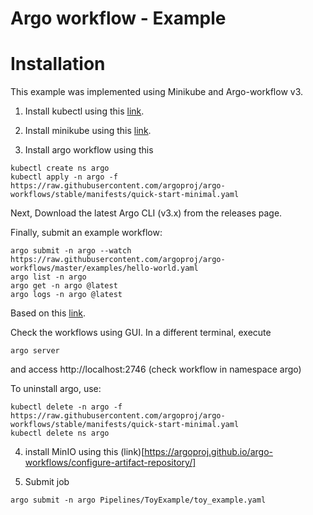 # Argo workflow - Example

# Installation

This example was implemented using Minikube and Argo-workflow v3.

1) Install kubectl using this [link](https://kubernetes.io/docs/tasks/tools/).

2) Install minikube using this [link](https://minikube.sigs.k8s.io/docs/start/).

3) Install argo workflow using this 

```
kubectl create ns argo
kubectl apply -n argo -f https://raw.githubusercontent.com/argoproj/argo-workflows/stable/manifests/quick-start-minimal.yaml
```

Next, Download the latest Argo CLI (v3.x) from the releases page.

Finally, submit an example workflow: 

```
argo submit -n argo --watch https://raw.githubusercontent.com/argoproj/argo-workflows/master/examples/hello-world.yaml
argo list -n argo
argo get -n argo @latest
argo logs -n argo @latest
```

Based on this [link](https://argoproj.github.io/argo-workflows/quick-start/).

Check the workflows using GUI. In a different terminal, execute 


```
argo server
```

and access http://localhost:2746 (check workflow in namespace argo)

To uninstall argo, use:
 ```
kubectl delete -n argo -f https://raw.githubusercontent.com/argoproj/argo-workflows/stable/manifests/quick-start-minimal.yaml
kubectl delete ns argo
```

4) install MinIO using this (link)[https://argoproj.github.io/argo-workflows/configure-artifact-repository/]

5) Submit job
```
argo submit -n argo Pipelines/ToyExample/toy_example.yaml
```

